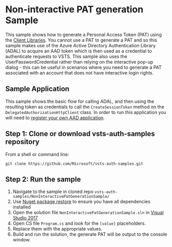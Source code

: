 # Non-interactive PAT generation Sample

This sample shows how to generate a Personal Access Token (PAT) using the [Client Libraries](https://www.visualstudio.com/en-us/docs/integrate/get-started/client-libraries/dotnet). You cannot use a PAT to generate a PAT and so this sample makes use of the Azure Active Directory Authentication Library (ADAL) to acquire an AAD token which is then used as a credential to authenticate requests to VSTS. This sample also uses the UserPasswordCredential rather than relying on the interactive pop-up dialog - this can be useful in scenarios where you need to generate a PAT associated with an account that does not have interactive login rights.

## Sample Application

This sample shows the basic flow for calling ADAL, and then using the resulting token as credentials to call the ```CreateSessionToken``` method on the ```DelegatedAuthorizationHttpClient``` class. In order to run this application you will need to [register your own AAD application](https://docs.microsoft.com/en-us/azure/active-directory/develop/active-directory-integrating-applications).

 ## Step 1: Clone or download vsts-auth-samples repository

From a shell or command line: 
```no-highlight
git clone https://github.com/Microsoft/vsts-auth-samples.git
```

## Step 2: Run the sample

1. Navigate to the sample in cloned repo `vsts-auth-samples/NonInteractivePatGenerationSample/`
2. Use [Nuget package restore](https://docs.microsoft.com/en-us/nuget/consume-packages/package-restore) to ensure you have all dependencies installed
3. Open the solution file `NonInteractivePatGenerationSample.sln` in [Visual Studio 2017](https://www.visualstudio.com/downloads/)
4. Open CS file `Program.cs` and look for the ```[value]``` placeholders.
5. Replace them with the appropriate values.
6. Build and run the solution, the generate PAT will be output to the console window.
